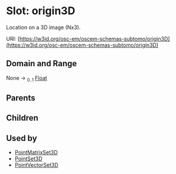 
# Slot: origin3D

Location on a 3D image (Nx3).

URI: [https://w3id.org/osc-em/oscem-schemas-subtomo/origin3D](https://w3id.org/osc-em/oscem-schemas-subtomo/origin3D)


## Domain and Range

None &#8594;  <sub>0..1</sub> [Float](types/Float.md)

## Parents


## Children


## Used by

 * [PointMatrixSet3D](PointMatrixSet3D.md)
 * [PointSet3D](PointSet3D.md)
 * [PointVectorSet3D](PointVectorSet3D.md)
